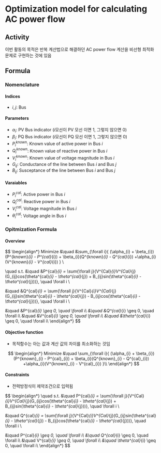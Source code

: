 # Optimization model for calculating AC power flow

## Activity
이번 활동의 목적은 반복 계산법으로 해결하던 AC power flow 계산을 비선형 최적화 문제로 구현하는 것에 있음

## Formula

### Nomenclature
#### Indices
- $i, j$: Bus
#### Parameters
- $\alpha_{i}$: PV Bus indicator ($i$모선이 PV 모선 이면 1, 그렇지 않으면 0)
- $\beta_{i}$: PQ Bus indicator ($i$모선이 PQ 모선 이면 1, 그렇지 않으면 0)
- $P^{known}_{i}$: Known value of active power in Bus $i$
- $Q^{known}_{i}$: Known value of reactive power in Bus $i$
- $V^{known}_{i}$: Known value of voltage magnitude in Bus $i$
- $G_{ij}$: Conductance of the line between Bus $i$ and Bus $j$
- $B_{ij}$: Susceptance of the line between Bus $i$ and Bus $j$

#### Varaiables
- $P^{cal}_{i}$: Active power in Bus $i$
- $Q^{cal}_{i}$: Reactive power in Bus $i$
- $V^{cal}_{i}$: Voltage magnitude in Bus $i$
- $\theta^{cal}_{i}$: Voltage angle in Bus $i$

### Opitmization Formula

#### Overview


$$
\begin{align*}
Minimize &\quad &\sum_{\forall i}{ (\alpha_{i} + \beta_{i})(P^{known}_{i} - P^{cal}_{i}) + \beta_{i}(Q^{known}_{i} - Q^{cal}_{i}) +\alpha_{i}(V^{known}_{i} - V^{cal}_{i}) } \\

\quad s.t. &\quad  &P^{cal}_{i} = \sum_{\forall j}{V^{Cal}_{i}V^{Cal}_{j}(G_{ij}cos(\theta^{cal}_{i} - \theta^{cal}_{j}) + B_{ij}sin(\theta^{cal}_{i} - \theta^{cal}_{j}))}, \quad \forall i  \\

&\quad  &Q^{cal}_{i} = \sum_{\forall j}{V^{Cal}_{i}V^{Cal}_{j}(G_{ij}sin(\theta^{cal}_{i} - \theta^{cal}_{j}) - B_{ij}cos(\theta^{cal}_{i} - \theta^{cal}_{j}))}, \quad \forall i \\

&\quad  &P^{cal}_{i} \geq 0, \quad \forall i\\
&\quad  &Q^{cal}_{i} \geq 0, \quad \forall i\\
&\quad  &V^{cal}_{i} \geq 0, \quad \forall i\\
&\quad  &\theta^{cal}_{i} \geq 0, \quad \forall i\\
\end{align*}
$$


#### Objective function
- 목적함수는 아는 값과 계산 값의 차이를 최소화하는 것임


$$
\begin{align*}
Minimize &\quad \sum_{\forall i}{ (\alpha_{i} + \beta_{i})(P^{known}_{i} - P^{cal}_{i}) + \beta_{i}(Q^{known}_{i} - Q^{cal}_{i}) +\alpha_{i}(V^{known}_{i} - V^{cal}_{i}) }\\
\end{align*}
$$


#### Constraints
- 전력방정식이 제약조건으로 입력됨

$$
\begin{align*}
\quad s.t. &\quad  P^{cal}_{i} = \sum_{\forall j}{V^{Cal}_{i}V^{Cal}_{j}(G_{ij}cos(\theta^{cal}_{i} - \theta^{cal}_{j}) + B_{ij}sin(\theta^{cal}_{i} - \theta^{cal}_{j}))}, \quad \forall i  \\

&\quad  Q^{cal}_{i} = \sum_{\forall j}{V^{Cal}_{i}V^{Cal}_{j}(G_{ij}sin(\theta^{cal}_{i} - \theta^{cal}_{j}) - B_{ij}cos(\theta^{cal}_{i} - \theta^{cal}_{j}))}, \quad \forall i \\

&\quad  P^{cal}_{i} \geq 0, \quad \forall i\\
&\quad  Q^{cal}_{i} \geq 0, \quad \forall i\\
&\quad  V^{cal}_{i} \geq 0, \quad \forall i\\
&\quad  \theta^{cal}_{i} \geq 0, \quad \forall i\\
\end{align*}
$$

